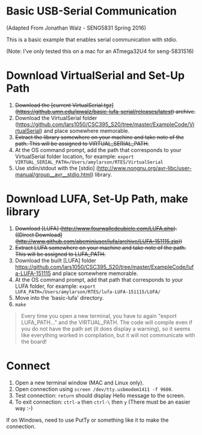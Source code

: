 # Basic USB-Serial Communication

(Adapted From Jonathan Walz - SENG5831 Spring 2016)

This is a basic example that enables serial communication with stdio.

(Note: I've only tested this on a mac for an ATmega32U4 for seng-5831S16)

# Download VirtualSerial and Set-Up Path

1. <del>Download the [current VirtualSerial.tgz] (https://github.umn.edu/jpwalz/basic-lufa-serial/releases/latest) archive.</del>
1. Download the VirtualSerial folder (https://github.com/lars1050/CSC395_S20/tree/master/ExampleCode/VirtualSerial) and place somewhere memorable.
2. <del>Extract the library somewhere on your machine and take note of the path. This will be assigned to VIRTUAL_SERIAL_PATH.<del>
3. At the OS command prompt, add the path that corresponds to your VirtualSerial folder location, for example:
  ```export VIRTUAL_SERIAL_PATH=/Users/amylarson/RTES/VirtualSerial```
4. Use stdin/stdout with the [stdio] (http://www.nongnu.org/avr-libc/user-manual/group__avr__stdio.html) library.


# Download LUFA, Set-Up Path, make library

1. <del>Download [LUFA] (http://www.fourwalledcubicle.com/LUFA.php). ([Direct Download] (http://www.github.com/abcminiuser/lufa/archive/LUFA-151115.zip))</del>
2. <del>Extract LUFA somewhere on your machine and take note of the path. This will be assigned to LUFA_PATH.</del>
1. Download the built [LUFA] folder https://github.com/lars1050/CSC395_S20/tree/master/ExampleCode/lufa-LUFA-151115 and place somewhere memorable.
3. At the OS command prompt, add that path that corresponds to your LUFA folder, for example:
  ```export LUFA_PATH=/Users/amylarson/RTES/lufa-LUFA-151115/LUFA/```
4. Move into the 'basic-lufa' directory.
4. `make`

> Every time you open a new terminal, you have to again "export LUFA_PATH..." and the VIRTUAL_PATH. The code will compile even if you do not have the path set (it does display a warning), so it seems like everything worked in compilation, but it will not communicate with the board!

# Connect

1. Open a new terminal window (MAC and Linux only).
2. Open connection using `screen /dev/tty.usbmodem1411 -f 9600`.
3. Test connection: `return` should display Hello message to the screen.
4. To exit connection: `ctrl-a` then `ctrl-\` then `y` (There must be an easier way :-)

If on Windows, need to use PutTy or something like it to make the connection.
